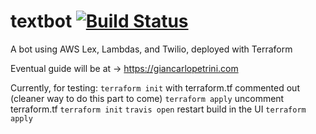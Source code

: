 # textbot [![Build Status](https://travis-ci.org/giancarlopetrini/textbot.svg?branch=master)](https://travis-ci.org/giancarlopetrini/textbot)
A bot using AWS Lex, Lambdas, and Twilio, deployed with Terraform

Eventual guide will be at -> https://giancarlopetrini.com

Currently, for testing:
`terraform init` with terraform.tf commented out (cleaner way to do this part to come) 
`terraform apply` 
uncomment terraform.tf 
`terraform init` 
`travis open` restart build in the UI 
`terraform apply` 